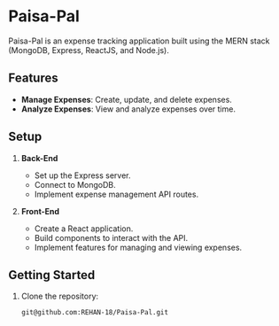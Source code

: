 # Paisa-Pal

Paisa-Pal is an expense tracking application built using the MERN stack (MongoDB, Express, ReactJS, and Node.js).

## Features

- **Manage Expenses**: Create, update, and delete expenses.
- **Analyze Expenses**: View and analyze expenses over time.

## Setup

1. **Back-End**

   - Set up the Express server.
   - Connect to MongoDB.
   - Implement expense management API routes.

2. **Front-End**

   - Create a React application.
   - Build components to interact with the API.
   - Implement features for managing and viewing expenses.

## Getting Started

1. Clone the repository:

   ```bash
   git@github.com:REHAN-18/Paisa-Pal.git
